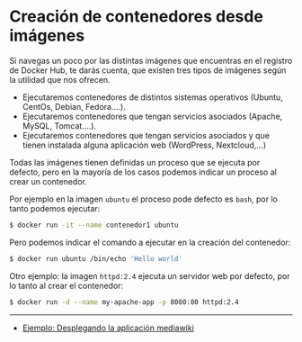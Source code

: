 # Creación de contenedores desde imágenes

Si navegas un poco por las distintas imágenes que encuentras en el registro de Docker Hub, te darás cuenta, que existen tres tipos de imágenes según la utilidad que nos ofrecen.

* Ejecutaremos contenedores de distintos sistemas operativos (Ubuntu, CentOs, Debian, Fedora....).
* Ejecutaremos contenedores que tengan servicios asociados (Apache, MySQL, Tomcat....).
* Ejecutaremos contenedores que tengan servicios asociados y que tienen instalada alguna aplicación web (WordPress, Nextcloud,...)

Todas las imágenes tienen definidas un proceso que se ejecuta por defecto, pero en la mayoría de los casos podemos indicar un proceso al crear un contenedor.

Por ejemplo en la imagen `ubuntu` el proceso pode defecto es `bash`, por lo tanto podemos ejecutar:

```bash
$ docker run -it --name contenedor1 ubuntu 
```

Pero podemos indicar el comando a ejecutar en la creación del contenedor:

```bash
$ docker run ubuntu /bin/echo 'Hello world'
```

Otro ejemplo: la imagen `httpd:2.4` ejecuta un servidor web por defecto, por lo tanto al crear el contenedor:

```bash
$ docker run -d --name my-apache-app -p 8080:80 httpd:2.4
```

---

* [Ejemplo: Desplegando la aplicación mediawiki](mediawiki.md)

